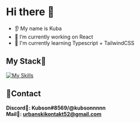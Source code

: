 # Hi there 👋
* 👂 My name is Kuba
* 🔭 I’m currently working on React
* 🤖 I'm currently learning Typescript + TailwindCSS

## My Stack💼
[![My Skills](https://skills.thijs.gg/icons?i=html,css,scss,bootstrap,tailwind,github,git,js,ts,react)](https://skills.thijs.gg)

## 🎇Contact
**Discord🏹: Kubson#8569/@kubsonnnnn**
<br>
**Mail📩: urbanskikontakt52@gmail.com**

